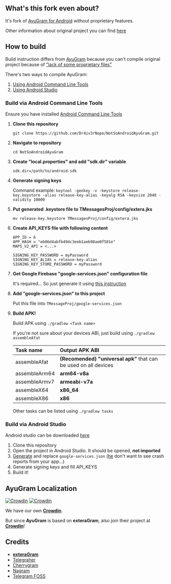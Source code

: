 ## What's this fork even about?

It's fork of [AyuGram for Android](https://github.com/AyuGram/AyuGram4A) without proprietary features.

Other information about original project you can find [here](https://github.com/AyuGram/AyuGram4A/blob/rewrite/README.md)

## How to build

Build instruction differs from [AyuGram](https://github.com/AyuGram/AyuGram4A) because you can't compile original project because of ["lack of some proprietary files"](https://github.com/Dr4iv3rNope/NotSoAndroidAyuGram/tree/rewrite/TMessagesProj/src/main/java/com/radolyn/ayugram/proprietary)

There's two ways to compile AyuGram:

1. [Using Android Command Line Tools](#build-via-android-command-line-tools)
2. [Using Android Studio](#build-via-android-studio)

### Build via Android Command Line Tools

Ensure you have installed [Android Command Line Tools](https://developer.android.com/tools)

1. **Clone this repository**

   `git clone https://github.com/Dr4iv3rNope/NotSoAndroidAyuGram.git`

2. **Navigate to repository**

   `cd NotSoAndroidAyuGram`

3. **Create "local.properties" and add "sdk.dir" variable**

   ```
   sdk.dir=/path/to/android-sdk
   ```

4. **Generate signing keys**

   Command example: `keytool -genkey -v -keystore release-key.keystore -alias release-key-alias -keyalg RSA -keysize 2048 -validity 10000`

5. **Put generated .keystore file to TMessagesProj/config/extera.jks**

   `mv release-key.keystore TMessagesProj/config/extera.jks`

6. **Create API_KEYS file with following content**

   ```
   APP_ID = 6
   APP_HASH = "eb06d4abfb49dc3eeb1aeb98ae0f581e"
   MAPS_V2_API = <...>

   SIGNING_KEY_PASSWORD = myPassword
   SIGNING_KEY_ALIAS = release-key-alias
   SIGNING_KEY_STORE_PASSWORD = myPassword
   ```

7. **Get Google Firebase "google-services.json" configuration file**

   It's required... So just generate it using [this instruction](https://firebase.google.com/docs/android/setup)

8. **Add "google-services.json" to this project**

   Put this file into `TMessageProj/google-services.json`

9. **Build APK!**

   Build APK using `./gradlew <Task name>`

   If you're not sure about your devices ABI,
   just build using `./gradlew assembleAfat`

   | Task name | Output APK ABI |
   | :-------- | :---------- |
   | assembleAfat | **(Recomended)** **"universal apk"** that can be used on all devices |
   | assembleArm64 | **arm64-v8a** |
   | assembleArmv7 | **armeabi-v7a** |
   | assembleX64 | **x86_64** |
   | assembleX86 | **x86** |

   Other tasks can be listed using `./gradlew tasks`

### Build via Android Studio

Android studio can be downloaded [here](https://developer.android.com/studio)

1. Clone this repository
2. Open the project in Android Studio. It should be opened, **not imported**
3. [Generate](https://firebase.google.com/docs/android/setup) and replace `google-services.json` ([he](https://github.com/ZavaruKitsu) don't want to see crash reports from your app...)
4. Generate signing keys and fill API_KEYS
5. Build it!

## AyuGram Localization

[![Crowdin](https://badges.crowdin.net/ayugram/localized.svg)](https://crowdin.com/project/ayugram)
[![Crowdin](https://badges.crowdin.net/exteralocales/localized.svg)](https://crowdin.com/project/exteralocales)

We have our own **[Crowdin](https://crowdin.com/project/ayugram)**.

But since **AyuGram** is based on **exteraGram**, also join their project
at **[Crowdin](https://crowdin.com/project/exteralocales)**!

## Credits

- **[exteraGram](https://github.com/exteraSquad/exteraGram)**
- [Telegraher](https://github.com/nikitasius/Telegraher)
- [Cherrygram](https://github.com/arsLan4k1390/Cherrygram)
- [Nagram](https://github.com/NextAlone/Nagram)
- [Telegram FOSS](https://github.com/Telegram-FOSS-Team/Telegram-FOSS)
